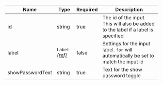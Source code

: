 | Name | Type   | Required | Description |
|------|--------|----------|-------------|
| id   | string | true     | The id of the input. This will also be added to the label if a label is specified |
| label | `Label` [_(ref)_](/components/label) | false | Settings for the input label. `for` will automatically be set to match the input id |
| showPasswordText | string | true | Text for the show password toggle |
